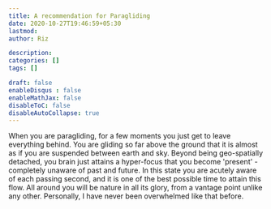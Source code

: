 ```yaml
---
title: A recommendation for Paragliding
date: 2020-10-27T19:46:59+05:30
lastmod: 
author: Riz

description: 
categories: []
tags: []

draft: false
enableDisqus : false
enableMathJax: false
disableToC: false
disableAutoCollapse: true
---
```


When you are paragliding, for a few moments you just get to leave everything behind. You are gliding so far above the ground that it is almost as if you are suspended between earth and sky. Beyond being geo-spatially detached, you brain just attains a hyper-focus that you become 'present' - completely unaware of past and future. In this state you are acutely aware of each passing second, and it is one of the best possible time to attain this flow. All around you will be nature in all its glory, from a vantage point unlike any other. Personally, I have never been overwhelmed like that before.